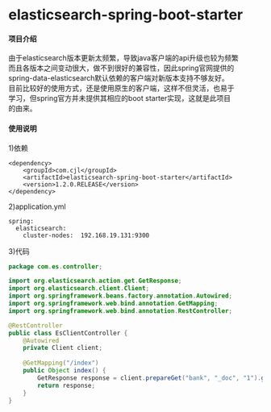 # elasticsearch-spring-boot-starter

#### 项目介绍
由于elasticsearch版本更新太频繁，导致java客户端的api升级也较为频繁<br>
而且各版本之间变动很大，做不到很好的兼容性，因此spring官网提供的<br>
spring-data-elasticsearch默认依赖的客户端对新版本支持不够友好。<br>
目前比较好的使用方式，还是使用原生的客户端，这样不但灵活，也易于<br>
学习，但spring官方并未提供其相应的boot starter实现，这就是此项目<br>
的由来。

#### 使用说明
1)依赖  
```
<dependency>
    <groupId>com.cjl</groupId>  
    <artifactId>elasticsearch-spring-boot-starter</artifactId>  
    <version>1.2.0.RELEASE</version>  
</dependency> 
```
2)application.yml  
```
spring:  
  elasticsearch:  
    cluster-nodes:  192.168.19.131:9300
```
3)代码
```java
package com.es.controller;

import org.elasticsearch.action.get.GetResponse;
import org.elasticsearch.client.Client;
import org.springframework.beans.factory.annotation.Autowired;
import org.springframework.web.bind.annotation.GetMapping;
import org.springframework.web.bind.annotation.RestController;

@RestController
public class EsClientController {
	@Autowired
	private Client client;
	
	@GetMapping("/index")
	public Object index() {
		GetResponse response = client.prepareGet("bank", "_doc", "1").get();
		return response;
	}
}
```